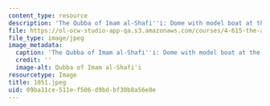 ```yaml
---
content_type: resource
description: 'The Qubba of Imam al-Shafi''i: Dome with model boat at the finial.'
file: https://ol-ocw-studio-app-qa.s3.amazonaws.com/courses/4-615-the-architecture-of-cairo-spring-2002/09ba11ce511ef506d9bdbf30b8a56e8e_1051.jpeg
file_type: image/jpeg
image_metadata:
  caption: 'The Qubba of Imam al-Shafi''i: Dome with model boat at the finial.'
  credit: ''
  image-alt: Qubba of Imam al-Shafi'i
resourcetype: Image
title: 1051.jpeg
uid: 09ba11ce-511e-f506-d9bd-bf30b8a56e8e
---
```

